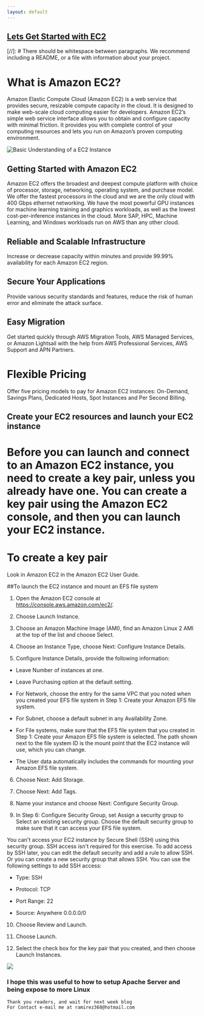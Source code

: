 ```yaml
---
layout: default
---
```



## [Lets Get Started with EC2](https://www.youtube.com/watch?v=8TlukLu11Yo)

[//]: #  There should be whitespace between paragraphs. We recommend including a README, or a file with information about your project.

# What is Amazon EC2?
Amazon Elastic Compute Cloud (Amazon EC2) is a web service that provides secure, resizable compute capacity in the cloud. It is designed to make web-scale cloud computing easier for developers. Amazon EC2’s simple web service interface allows you to obtain and configure capacity with minimal friction. It provides you with complete control of your computing resources and lets you run on Amazon’s proven computing environment.



![Basic Understanding of a EC2 Instance](https://www.tutorialspoint.com/amazon_web_services/images/architecture.jpg)


## Getting Started with Amazon EC2
Amazon EC2 offers the broadest and deepest compute platform with choice of processor, storage, networking, operating system, and purchase model. We offer the fastest processors in the cloud and we are the only cloud with 400 Gbps ethernet networking. We have the most powerful GPU instances for machine learning training and graphics workloads, as well as the lowest cost-per-inference instances in the cloud. More SAP, HPC, Machine Learning, and Windows workloads run on AWS than any other cloud.

## Reliable and Scalable Infrastructure
Increase or decrease capacity within minutes and provide 99.99% availability for each Amazon EC2 region.

## Secure Your Applications
Provide various security standards and features, reduce the risk of human error and eliminate the attack surface.

## Easy Migration
Get started quickly through AWS Migration Tools, AWS Managed Services, or Amazon Lightsail with the help from AWS Professional Services, AWS Support and APN Partners.

# Flexible Pricing
Offer five pricing models to pay for Amazon EC2 instances: On-Demand, Savings Plans, Dedicated Hosts, Spot Instances and Per Second Billing.

## Create your EC2 resources and launch your EC2 instance

# Before you can launch and connect to an Amazon EC2 instance, you need to create a key pair, unless you already have one. You can create a key pair using the Amazon EC2 console, and then you can launch your EC2 instance.

# To create a key pair
Look in Amazon EC2 in the Amazon EC2 User Guide.

##To launch the EC2 instance and mount an EFS file system

1. Open the Amazon EC2 console at https://console.aws.amazon.com/ec2/.

2. Choose Launch Instance.

3. Choose an Amazon Machine Image (AMI), find an Amazon Linux 2 AMI at the top of the list and choose Select.

4. Choose an Instance Type, choose Next: Configure Instance Details.

5. Configure Instance Details, provide the following information:

* Leave Number of instances at one.

* Leave Purchasing option at the default setting.

* For Network, choose the entry for the same VPC that you noted when you created your EFS file system in Step 1: Create your Amazon EFS file system.

* For Subnet, choose a default subnet in any Availability Zone.

* For File systems, make sure that the EFS file system that you created in Step 1: Create your Amazon EFS file system is selected. The path shown next to the file system ID is the mount point that the EC2 instance will use, which you can change.

* The User data automatically includes the commands for mounting your Amazon EFS file system.

6. Choose Next: Add Storage.

7. Choose Next: Add Tags.

8. Name your instance and choose Next: Configure Security Group.

9. In Step 6: Configure Security Group, set Assign a security group to Select an existing security group. Choose the default security group to make sure that it can access your EFS file system.

You can't access your EC2 instance by Secure Shell (SSH) using this security group. SSH access isn't required for this exercise. To add access by SSH later, you can edit the default security and add a rule to allow SSH. Or you can create a new security group that allows SSH. You can use the following settings to add SSH access:

* Type: SSH

* Protocol: TCP

* Port Range: 22

* Source: Anywhere 0.0.0.0/0

10. Choose Review and Launch.

11. Choose Launch.

12. Select the check box for the key pair that you created, and then choose Launch Instances.

![ ](https://www.microsoft.com/en-us/research/uploads/prod/2021/01/1400x788_Quantum_Still_NoLogo-1-655x368.jpg)


### I hope this was useful to how to setup Apache Server and being expose to more Linux


```
Thank you readers, and wait for next week blog
For Contact e-mail me at ramirez368@hotmail.com

```
